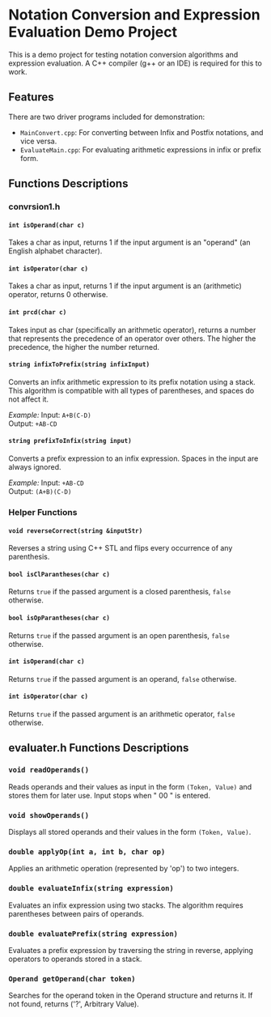 # Notation Conversion and Expression Evaluation Demo Project
 
This is a demo project for testing notation conversion algorithms and expression evaluation. A C++ compiler (g++ or an IDE) is required for this to work.

## Features

There are two driver programs included for demonstration:

- `MainConvert.cpp`: For converting between Infix and Postfix notations, and vice versa.
- `EvaluateMain.cpp`: For evaluating arithmetic expressions in infix or prefix form.

## Functions Descriptions

### convrsion1.h

#### `int isOperand(char c)`
Takes a char as input, returns 1 if the input argument is an "operand" (an English alphabet character).

#### `int isOperator(char c)`
Takes a char as input, returns 1 if the input argument is an (arithmetic) operator, returns 0 otherwise.

#### `int prcd(char c)`
Takes input as char (specifically an arithmetic operator), returns a number that represents the precedence of an operator over others. The higher the precedence, the higher the number returned.

#### `string infixToPrefix(string infixInput)`
Converts an infix arithmetic expression to its prefix notation using a stack. This algorithm is compatible with all types of parentheses, and spaces do not affect it.

*Example:*
Input: `A+B(C-D)`  
Output: `+AB-CD`  

#### `string prefixToInfix(string input)`
Converts a prefix expression to an infix expression. Spaces in the input are always ignored.

*Example:*
Input: `+AB-CD`  
Output: `(A+B)(C-D)`  

### Helper Functions

#### `void reverseCorrect(string &inputStr)`
Reverses a string using C++ STL and flips every occurrence of any parenthesis.

#### `bool isClParantheses(char c)`
Returns `true` if the passed argument is a closed parenthesis, `false` otherwise.

#### `bool isOpParantheses(char c)`
Returns `true` if the passed argument is an open parenthesis, `false` otherwise.

#### `int isOperand(char c)`
Returns `true` if the passed argument is an operand, `false` otherwise.

#### `int isOperator(char c)`
Returns `true` if the passed argument is an arithmetic operator, `false` otherwise.

## evaluater.h Functions Descriptions

### `void readOperands()`
Reads operands and their values as input in the form `(Token, Value)` and stores them for later use. Input stops when " 00 " is entered.

### `void showOperands()`
Displays all stored operands and their values in the form `(Token, Value)`.

### `double applyOp(int a, int b, char op)`
Applies an arithmetic operation (represented by 'op') to two integers.

### `double evaluateInfix(string expression)`
Evaluates an infix expression using two stacks. The algorithm requires parentheses between pairs of operands.

### `double evaluatePrefix(string expression)`
Evaluates a prefix expression by traversing the string in reverse, applying operators to operands stored in a stack.

### `Operand getOperand(char token)`
Searches for the operand token in the Operand structure and returns it. If not found, returns ('?', Arbitrary Value).
